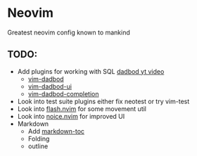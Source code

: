 # Neovim

Greatest neovim config known to mankind

## TODO:

- Add plugins for working with SQL [dadbod yt video](https://www.youtube.com/watch?v=ALGBuFLzDSA)
    - [vim-dadbod](https://github.com/tpope/vim-dadbod)
    - [vim-dadbod-ui](https://github.com/kristijanhusak/vim-dadbod-ui)
    - [vim-dadbod-completion](https://github.com/kristijanhusak/vim-dadbod-completion)
- Look into test suite plugins either fix neotest or try vim-test
- Look into [flash.nvim](https://github.com/folke/flash.nvim) for some movement util
- Look into [noice.nvim](https://github.com/folke/noice.nvim) for improved UI
- Markdown
    - Add [markdown-toc](https://github.com/jonschlinkert/markdown-toc)
    - Folding
    - outline

